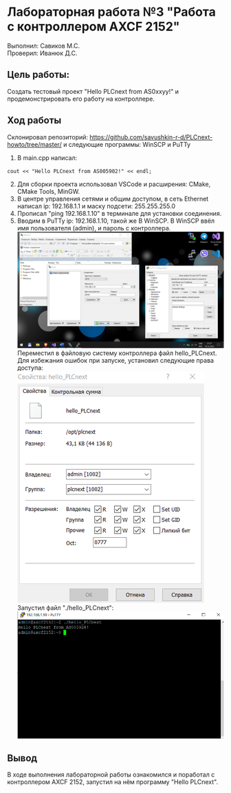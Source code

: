 # Лабораторная работа №3 "Работа с контроллером AXCF 2152"

Выполнил: Савиков М.С.  
Проверил: Иванюк Д.С.

## Цель работы:

Создать тестовый проект "Hello PLCnext from AS0xxyy!" и продемонстрировать его работу на контроллере.

## Ход работы

Склонировал репозиторий: https://github.com/savushkin-r-d/PLCnext-howto/tree/master/ и следующие программы: WinSCP и PuTTy

1. В main.cpp написал:

```с++
cout << "Hello PLCnext from AS005902!" << endl;
```

2. Для сборки проекта использовал VSCode и расширения: CMake, CMake Tools, MinGW.
3. В центре управления сетями и общим доступом, в сеть Ethernet написал ip: 192.168.1.1 и маску подсети: 255.255.255.0
4. Прописал "ping 192.168.1.10" в терминале для установки соединения.
5. Вводим в PuTTy ip: 192.168.1.10, такой же В WinSCP. В WinSCP ввёл имя пользователя (admin), и пароль с контроллера.  
   ![puttypluswinscp](/trunk/as005924/task_03/image/winscpplusputty.png)  
   Переместил в файловую систему контроллера файл hello_PLCnext. Для избежания ошибок при запуске, установил следующие права доступа:  
   ![access](/trunk/as005924/task_03/image/access.png)  
   Запустил файл "./hello_PLCnext":  
   ![res](/trunk/as005924/task_03/image/result.png)

## Вывод

В ходе выполнения лабораторной работы ознакомился и поработал с контроллером AXCF 2152, запустил на нём программу "Hello PLCnext".
